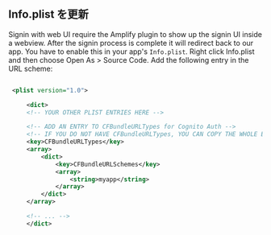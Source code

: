 ## Info.plist を更新

Signin with web UI require the Amplify plugin to show up the signin UI inside a webview. After the signin process is complete it will redirect back to our app. You have to enable this in your app's `Info.plist`. Right click Info.plist and then choose Open As > Source Code. Add the following entry in the URL scheme:

```xml

 <plist version="1.0">

     <dict>
     <!-- YOUR OTHER PLIST ENTRIES HERE -->

     <!-- ADD AN ENTRY TO CFBundleURLTypes for Cognito Auth -->
     <!-- IF YOU DO NOT HAVE CFBundleURLTypes, YOU CAN COPY THE WHOLE BLOCK BELOW -->
     <key>CFBundleURLTypes</key>
     <array>
         <dict>
             <key>CFBundleURLSchemes</key>
             <array>
                 <string>myapp</string>
             </array>
         </dict>
     </array>

     <!-- ... -->
     </dict>
```

